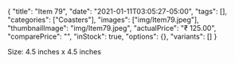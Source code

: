 {
    "title": "Item 79",
    "date": "2021-01-11T03:05:27-05:00",
    "tags": [],
    "categories": ["Coasters"],
    "images": ["img/Item79.jpeg"],
    "thumbnailImage": "img/Item79.jpeg",
    "actualPrice": "₹ 125.00",
    "comparePrice": "",
    "inStock": true,
    "options": {},
    "variants": []
}


Size: 4.5 inches x 4.5 inches